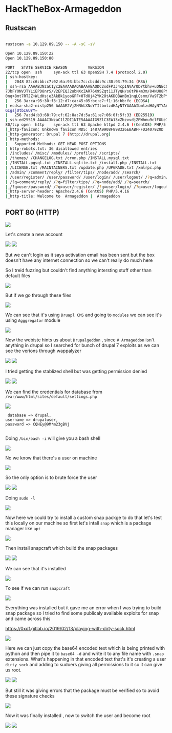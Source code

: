 # HackTheBox-Armageddon

## Rustscan

```bash

rustscan -a 10.129.89.150 -- -A -sC -sV

Open 10.129.89.150:22                                              
Open 10.129.89.150:80 

PORT   STATE SERVICE REASON         VERSION                               
22/tcp open  ssh     syn-ack ttl 63 OpenSSH 7.4 (protocol 2.0)
| ssh-hostkey:       
|   2048 82:c6:bb:c7:02:6a:93:bb:7c:cb:dd:9c:30:93:79:34 (RSA)      
| ssh-rsa AAAAB3NzaC1yc2EAAAADAQABAAABAQDC2xdFP3J4cpINVArODYtbhv+uQNECQHDkzTeWL+4aLgKcJuIoA8dQdVuP2UaLUJ0XtbyuabPEBzJl3IHg3vztFZ8UEcS94KuWP09ghv6fhc
7JbFYONVJTYLiEPD8nrS/V2EPEQJ2ubNXcZAR76X9SZqt11JTyQH/s6tPH+m3m/84NUU8PNb/dyhrFpCUmZzzJQ1zCDStLXJnCAOE7EfW2wNm1CBPCXn1wNvO3SKwokCm4GoMKHSM9rNb9FjGLIY
0nq+8mt7RTJZ+WLdHsje3AkBk1yooGFF+0TdOj42YK2OtAKDQBWnBm1nqLQsmm/Va9T2bPYLLK5aUd4/578u7h
|   256 3a:ca:95:30:f3:12:d7:ca:45:05:bc:c7:f1:16:bb:fc (ECDSA)
| ecdsa-sha2-nistp256 AAAAE2VjZHNhLXNoYTItbmlzdHAyNTYAAAAIbmlzdHAyNTYAAABBBE4kP4gQ5Th3eu3vz/kPWwlUCm+6BSM6M3Y43IuYVo3ppmJG+wKiabo/gVYLOwzG7js497Vr7e
GIgsjUtbIGUrY=                                                            
|   256 7a:d4:b3:68:79:cf:62:8a:7d:5a:61:e7:06:0f:5f:33 (ED25519)
|_ssh-ed25519 AAAAC3NzaC1lZDI1NTE5AAAAIG9ZlC3EA13xZbzvvdjZRWhnu9clFOUe7irG8kT0oR4A
80/tcp open  http    syn-ack ttl 63 Apache httpd 2.4.6 ((CentOS) PHP/5.4.16)
|_http-favicon: Unknown favicon MD5: 1487A9908F898326EBABFFFD2407920D
|_http-generator: Drupal 7 (http://drupal.org)                            
| http-methods:                                                           
|_  Supported Methods: GET HEAD POST OPTIONS                              
| http-robots.txt: 36 disallowed entries                   
| /includes/ /misc/ /modules/ /profiles/ /scripts/               
| /themes/ /CHANGELOG.txt /cron.php /INSTALL.mysql.txt   
| /INSTALL.pgsql.txt /INSTALL.sqlite.txt /install.php /INSTALL.txt 
| /LICENSE.txt /MAINTAINERS.txt /update.php /UPGRADE.txt /xmlrpc.php          
| /admin/ /comment/reply/ /filter/tips/ /node/add/ /search/
| /user/register/ /user/password/ /user/login/ /user/logout/ /?q=admin/     
| /?q=comment/reply/ /?q=filter/tips/ /?q=node/add/ /?q=search/
|_/?q=user/password/ /?q=user/register/ /?q=user/login/ /?q=user/logout/
|_http-server-header: Apache/2.4.6 (CentOS) PHP/5.4.16                    
|_http-title: Welcome to  Armageddon |  Armageddon                        


```

## PORT 80 (HTTP)

<img src="https://imgur.com/8TtXLaX.png"/>

Let's create a new account

<img src="https://imgur.com/rqJgsvy.png"/>

<img src="https://imgur.com/XxbPzSY.png"/>

But we can't login as it says activation email has been sent but the box doesn't have any internet connection so we can't really do much here

So I treid fuzzing but couldn't find anything intersting stuff other than default files 

<img src="https://imgur.com/ehuFa4j.png"/>

But if we go through these files 

<img src="https://imgur.com/OCbwHwG.png"/>

We can see that it's using `Druapl CMS` and going to `modules` we can see it's using `Agggregator` module

<img src="https://imgur.com/Oao6mYJ.png"/>

Now the webiste hints us about `Drupalgeddon` , since `# Armageddon` isn't anything in drupal so I searched for bunch of drupal 7 exploits as we can see the verions through wappalyzer

<img src="https://imgur.com/Sa441Xa.png"/>

<img src="https://imgur.com/YPNsPHy.png"/>

I tried getting the stablized shell but was getting permission denied

<img src="https://imgur.com/5DEESMA.png"/>

<img src="https://imgur.com/sDZz7Se.png"/>

We can find the credentials for database from `/var/www/html/sites/default/settings.php`

<img src="https://imgur.com/6VmCQOH.png"/>


```
 database => drupal,                                             
username => drupaluser,                                         
password => CQHEy@9M*m23gBVj
	  
```

Doing `/bin/bash -i` will  give you a bash shell

<img src="https://imgur.com/bEUxclW.png"/>

No we know that there's a user on machine

<img src="https://imgur.com/IPuwJQF.png"/>

So the only option is to brute force the user

 <img src="https://imgur.com/09NGmH6.png"/>
 
 <img src="https://imgur.com/DCbWlAs.png"/>
 
 Doing `sudo -l`
 
 <img src="https://imgur.com/iqUXSih.png"/>
 
 Now here we could try to install a custom snap packge to do that let's test this locally on our machine so first let's intall `snap` which is a package manager like `apt`
 
 <img src="https://imgur.com/U138n5Q.png"/>
 
 Then install snapcraft which build the snap packages
 
 <img src="https://imgur.com/wRq56s9.png"/>
 
 <img src="https://imgur.com/EjrVYXQ.png"/>
 
 We can see that it's installed
 
 <img src="https://imgur.com/xlAQG3f.png"/>
 
 To see if we can run `snapcraft`
 
 <img src="https://imgur.com/Rk2lSVj.png"/>
 
 Everything was installed but it gave me an error when I was trying to build snap package so I tried to find some publicaly available exploits for snap and came across this
 
 https://0xdf.gitlab.io/2019/02/13/playing-with-dirty-sock.html
 
 <img src="https://imgur.com/dI3eBQQ.png"/>
 
 Here we can just copy the base64 encoded text which is being printed with python and then pipe it to `base64 -d` and write it to any file name with `.snap` extensions. What's happening in that encoded text that's it's creating a user `dirty_sock` and adding to sudoers giving all permissions to it so it can give us root.
 
 <img src="https://imgur.com/5FfOhLs.png"/>
 
 <img src="https://imgur.com/3yhzvaW.png"/>
 
 But still it was giving errors that the package must be verified so to avoid these signature checks 
 
 <img src="https://imgur.com/QfaiUsu.png"/>
 
 Now it was finally installed , now to switch the user and become root
 
 <img src="https://imgur.com/d6Kg7dp.png"/>
 
 <img src="https://imgur.com/mUThfgR.png"/>